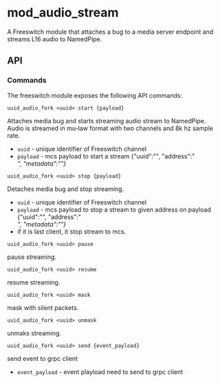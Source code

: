 # mod_audio_stream

A Freeswitch module that attaches a bug to a media server endpoint and streams L16 audio to NamedPipe.

## API

### Commands
The freeswitch module exposes the following API commands:

```
uuid_audio_fork <uuid> start {payload}
```
Attaches media bug and starts streaming audio stream to NamedPipe.  Audio is streamed in mu-law format with two channels and 8k hz sample rate. 
- `uuid` - unique identifier of Freeswitch channel
- `payload` - mcs payload to start a stream {"uuid":"<uuid>", "address":"<address>", "metadata":"<metadata>"}

```
uuid_audio_fork <uuid> stop {payload}
```
Detaches media bug and stop streaming.
- `uuid` - unique identifier of Freeswitch channel
- `payload` - mcs payload to stop a stream to given address on payload {"uuid":"<uuid>", "address":"<address>", "metadata":"<metadata>"}
- if it is last client, it stop stream to mcs.

```
uuid_audio_fork <uuid> pause
```
pause streaming.

```
uuid_audio_fork <uuid> resume
```
resume streaming.

```
uuid_audio_fork <uuid> mask
```
mask with silent packets.


```
uuid_audio_fork <uuid> unmask
```
unmaks streaming.

```
uuid_audio_fork <uuid> send {event_payload}
```
send event to grpc client 

- `event_payload` - event playload need to send to grpc client
